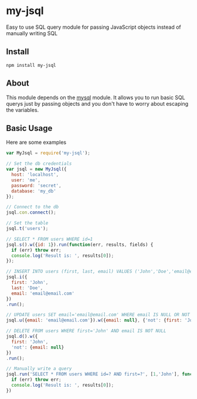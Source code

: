 # my-jsql
Easy to use SQL query module for passing JavaScript objects instead of manually writing SQL

## Install
```
npm install my-jsql
```

## About
This module depends on the [mysql](https://www.npmjs.com/package/mysql) module. It allows you to run basic SQL querys just by passing objects and you don't have to worry about escaping the variables.

## Basic Usage
Here are some examples

```javascript
var MyJsql = require('my-jsql');

// Set the db credentials
var jsql = new MyJsql({
  host: 'localhost',
  user: 'me',
  password: 'secret',
  database: 'my_db'
});

// Connect to the db
jsql.con.connect();

// Set the table
jsql.t('users');

// SELECT * FROM users WHERE id=1
jsql.s().w({id: 1}).run(function(err, results, fields) {
  if (err) throw err;
  console.log('Result is: ', results[0]);
});

// INSERT INTO users (first, last, email) VALUES ('John','Doe','email@email.com')
jsql.i({
  first: 'John',
  last: 'Doe',
  email: 'email@email.com'
})
.run();

// UPDATE users SET email='email@email.com' WHERE email IS NULL OR NOT first='John'
jsql.u({email: 'email@email.com'}).w({email: null}, {'not': {first: 'John'}}).run();

// DELETE FROM users WHERE first='John' AND email IS NOT NULL
jsql.d().w({
  first: 'John',
  'not': {email: null}
})
.run();

// Manually write a query
jsql.run('SELECT * FROM users WHERE id=? AND first=?', [1,'John'], function(err, results, fields) {
  if (err) throw err;
  console.log('Result is: ', results[0]);
})

```